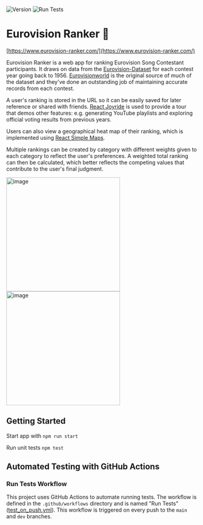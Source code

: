 ![Version](https://img.shields.io/badge/version-4.0.2-blue)
![Run Tests](https://github.com/jekrch/eurovision-ranker/actions/workflows/test_on_push.yml/badge.svg)

# Eurovision Ranker :yellow_heart:

[https://www.eurovision-ranker.com/](https://www.eurovision-ranker.com/)

Eurovision Ranker is a web app for ranking Eurovision Song Contestant participants. It draws on data from the [Eurovision-Dataset](https://github.com/Spijkervet/eurovision-dataset) for each contest year going back to 1956. [Eurovisionworld](https://www.Eurovisionworld.com) is the original source of much of the dataset and they've done an outstanding job of maintaining accurate records from each contest.   

A user's ranking is stored in the URL so it can be easily saved for later reference or shared with friends. [React Joyride](https://react-joyride.com/) is used to provide a tour that demos other features: e.g. generating YouTube playlists and exploring official voting results from previous years. 

Users can also view a geographical heat map of their ranking, which is implemented using [React Simple Maps](https://www.react-simple-maps.io/).

Multiple rankings can be created by category with different weights given to each category to reflect the user's preferences. A weighted total ranking can then be calculated, which better reflects the competing values that contribute to the user's final judgment.

<img width="300" alt="image" src="https://github.com/jekrch/eurovision-ranker/assets/8173930/71bc60c8-7630-4df6-830d-fdddb28f4010">
<img width="300" alt="image" src="https://github.com/jekrch/eurovision-ranker/assets/8173930/a6545c3f-ecc2-43cc-83e3-5dbd26ad72b9">

## Getting Started 

Start app with `npm run start`

Run unit tests `npm test`

## Automated Testing with GitHub Actions
### Run Tests Workflow
This project uses GitHub Actions to automate running tests. The workflow is defined in the ``.github/workflows`` directory and is named "Run Tests" ([test_on_push.yml](https://github.com/jekrch/eurovision-ranker/blob/main/.github/workflows/test_on_push.yml)). This workflow is triggered on every push to the `main` and `dev` branches. 


